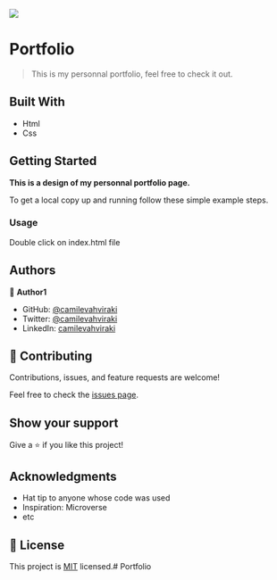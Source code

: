 
![](https://img.shields.io/badge/Microverse-blueviolet)

 # Portfolio

> This is my personnal portfolio, feel free to check it out.


## Built With

- Html
- Css



## Getting Started

**This is a design of my personnal portfolio page.**



To get a local copy up and running follow these simple example steps.


### Usage

Double click on index.html file



## Authors

👤 **Author1**

- GitHub: [@camilevahviraki](https://github.com/camilevahviraki)
- Twitter: [@camilevahviraki](https://twitter.com/CamileVahviraki)
- LinkedIn: [camilevahviraki](https://www.linkedin.com/in/camile-vahviraki-8180a6232/)



## 🤝 Contributing

Contributions, issues, and feature requests are welcome!

Feel free to check the [issues page](../../issues/).

## Show your support

Give a ⭐️ if you like this project!

## Acknowledgments

- Hat tip to anyone whose code was used
- Inspiration: Microverse
- etc

## 📝 License

This project is [MIT](./MIT.md) licensed.# Portfolio